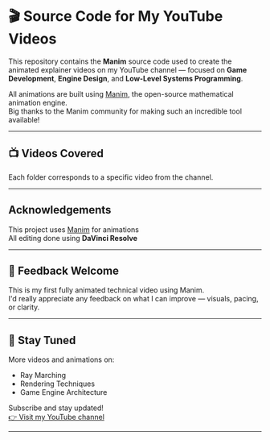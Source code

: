 # 🎬 Source Code for My YouTube Videos

This repository contains the **Manim** source code used to create the animated explainer videos on my YouTube channel — focused on **Game Development**, **Engine Design**, and **Low-Level Systems Programming**.

All animations are built using [Manim](https://github.com/ManimCommunity/manim), the open-source mathematical animation engine.  
Big thanks to the Manim community for making such an incredible tool available!

---

## 📺 Videos Covered

Each folder corresponds to a specific video from the channel.

---

## Acknowledgements

This project uses [Manim](https://github.com/ManimCommunity/manim) for animations  
All editing done using **DaVinci Resolve**

---

## 💬 Feedback Welcome

This is my first fully animated technical video using Manim.  
I'd really appreciate any feedback on what I can improve — visuals, pacing, or clarity.

---

## 📌 Stay Tuned

More videos and animations on:
- Ray Marching
- Rendering Techniques
- Game Engine Architecture

Subscribe and stay updated!  
[👉 Visit my YouTube channel](https://www.youtube.com/@Ghost_Engine_203)

---
